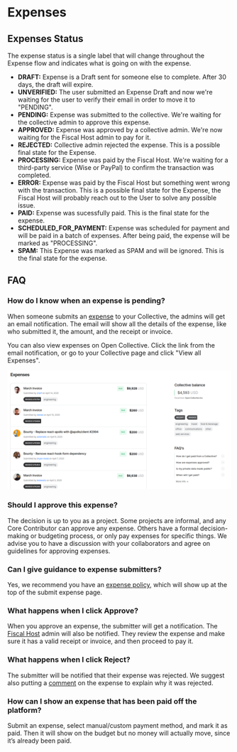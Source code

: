 # Expenses

## Expenses Status

The expense status is a single label that will change throughout the Expense flow and indicates what is going on with the expense.

* **DRAFT:** Expense is a Draft sent for someone else to complete. After 30 days, the draft will expire.
* **UNVERIFIED:** The user submitted an Expense Draft and now we're waiting for the user to verify their email in order to move it to "PENDING".
* **PENDING:** Expense was submitted to the collective. We're waiting for the collective admin to approve this expense.
* **APPROVED:** Expense was approved by a collective admin. We're now waiting for the Fiscal Host admin to pay for it.
* **REJECTED:** Collective admin rejected the expense. This is a possible final state for the Expense.
* **PROCESSING:** Expense was paid by the Fiscal Host. We're waiting for a third-party service (Wise or PayPal) to confirm the transaction was completed.
* **ERROR:** Expense was paid by the Fiscal Host but something went wrong with the transaction. This is a possible final state for the Expense, the Fiscal Host will probably reach out to the User to solve any possible issue.
* **PAID:** Expense was sucessfully paid. This is the final state for the expense.
* **SCHEDULED\_FOR\_PAYMENT:** Expense was scheduled for payment and will be paid in a batch of expenses. After being paid, the expense will be marked as "PROCESSING".
* **SPAM:** This Expense was marked as SPAM and will be ignored. This is the final state for the expense.

## FAQ

### How do I know when an expense is pending?

When someone submits an [expense](../expenses-and-getting-paid/expenses.md) to your Collective, the admins will get an email notification. The email will show all the details of the expense, like who submitted it, the amount, and the receipt or invoice.

You can also view expenses on Open Collective. Click the link from the email notification, or go to your Collective page and click "View all Expenses".

![](<../.gitbook/assets/image (19).png>)

### Should I approve this expense?

The decision is up to you as a project. Some projects are informal, and any Core Contributor can approve any expense. Others have a formal decision-making or budgeting process, or only pay expenses for specific things. We advise you to have a discussion with your collaborators and agree on guidelines for approving expenses.

### Can I give guidance to expense submitters?

Yes, we recommend you have an [expense policy](collective-settings/expense-policy.md), which will show up at the top of the submit expense page.

### What happens when I click Approve?

When you approve an expense, the submitter will get a notification. The [Fiscal Host](../fiscal-hosts/fiscal-hosts.md) admin will also be notified. They review the expense and make sure it has a valid receipt or invoice, and then proceed to pay it.

### What happens when I click Reject?

The submitter will be notified that their expense was rejected. We suggest also putting a [comment](../expenses-and-getting-paid/expense-comments.md) on the expense to explain why it was rejected.

### How can I show an expense that has been paid off the platform?

Submit an expense, select manual/custom payment method, and mark it as paid. Then it will show on the budget but no money will actually move, since it’s already been paid.&#x20;
